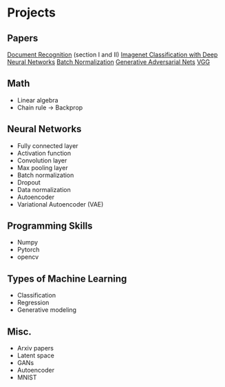 # Projects
## Papers
[Document Recognition](http://vision.stanford.edu/cs598_spring07/papers/Lecun98.pdf) (section I and II)
[Imagenet Classification with Deep Neural Networks](http://papers.nips.cc/paper/4824-imagenet-classification-with-deep-convolutional-neural-networks.pdf)
[Batch Normalization](https://arxiv.org/pdf/1502.03167.pdf)
[Generative Adversarial Nets](http://papers.nips.cc/paper/5423-generative-adversarial-nets.pdf)
[VGG](https://arxiv.org/pdf/1409.1556.pdf)

## Math
- Linear algebra
- Chain rule -> Backprop


## Neural Networks
- Fully connected layer
- Activation function
- Convolution layer
- Max pooling layer
- Batch normalization
- Dropout
- Data normalization
- Autoencoder
- Variational Autoencoder (VAE)


## Programming Skills
- Numpy
- Pytorch
- opencv


## Types of Machine Learning
- Classification
- Regression
- Generative modeling


## Misc.
- Arxiv papers
- Latent space
- GANs
- Autoencoder
- MNIST

